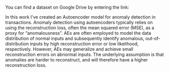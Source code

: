 You can find a dataset on Google Drive by entering the link:

In this work I've created an Autoencoder model for anomaly detection in transactions. 
Anomaly detection using autoencoders typically relies on using the reconstruction loss, often the mean squared error (MSE), as a proxy for “anomalousness”. AEs are often employed to model the data distribution of normal inputs and subsequently identify anomalous, out-of-distribution inputs by high reconstruction error or low likelihood, respectively. However, AEs may generalize and achieve small reconstruction errors on abnormal inputs.
The underlying assumption is that anomalies are harder to reconstruct, and will therefore have a higher reconstruction loss. 
